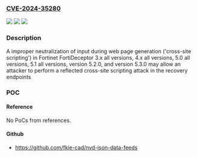 ### [CVE-2024-35280](https://cve.mitre.org/cgi-bin/cvename.cgi?name=CVE-2024-35280)
![](https://img.shields.io/static/v1?label=Product&message=FortiDeceptor&color=blue)
![](https://img.shields.io/static/v1?label=Version&message=%3D%205.3.0%20&color=brighgreen)
![](https://img.shields.io/static/v1?label=Vulnerability&message=Execute%20unauthorized%20code%20or%20commands&color=brighgreen)

### Description

A improper neutralization of input during web page generation ('cross-site scripting') in Fortinet FortiDeceptor 3.x all versions, 4.x all versions, 5.0 all versions, 5.1 all versions, version 5.2.0, and version 5.3.0 may allow an attacker to perform a reflected cross-site scripting attack in the recovery endpoints

### POC

#### Reference
No PoCs from references.

#### Github
- https://github.com/fkie-cad/nvd-json-data-feeds

